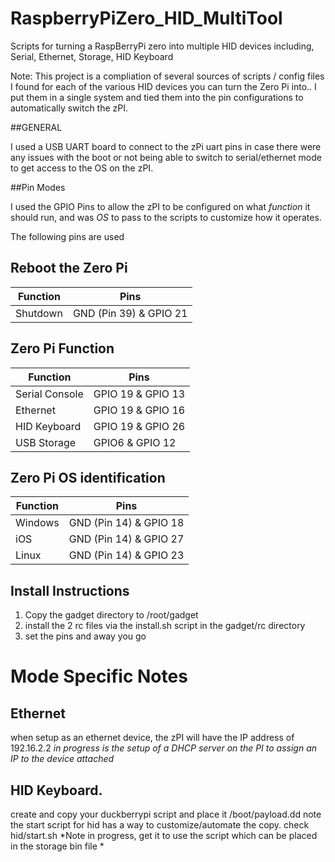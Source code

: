 # RaspberryPiZero_HID_MultiTool
Scripts for turning a RaspBerryPi zero into multiple HID devices including, Serial, Ethernet, Storage, HID Keyboard

Note:  This project is a compliation of several sources of scripts / config files I found for each of the various HID devices you can turn the Zero Pi into..   I put them in a single system and tied them into the pin configurations to automatically switch the zPI.

##GENERAL



I used a USB UART board to connect to the zPi uart pins in case there were any issues with the boot or not being able to switch to serial/ethernet mode to get access to the OS on the zPI.

##Pin Modes

I used the GPIO Pins to allow the zPI to be configured on what *function* it should run, and was *OS* to pass to the scripts to customize how it operates.

The following pins are used

## Reboot the Zero Pi
| Function |  Pins |
|----------|-------|
|Shutdown| GND (Pin 39) & GPIO 21|

## Zero Pi Function

| Function |  Pins |
|----------|-------|
|Serial Console| GPIO 19 & GPIO 13|
|Ethernet | GPIO 19 & GPIO 16|
|HID Keyboard| GPIO 19 & GPIO 26|
|USB Storage| GPIO6 & GPIO 12|

## Zero Pi OS identification

| Function |  Pins |
|----------|-------|
|Windows| GND (Pin 14)  & GPIO 18|
|iOS | GND (Pin 14)  & GPIO 27|
|Linux| GND (Pin 14)  & GPIO 23|

## Install Instructions

1. Copy the gadget directory to /root/gadget
2. install the 2 rc files via the install.sh script in the gadget/rc directory
3. set the pins and away you go

# Mode Specific Notes

## Ethernet

  when setup as an ethernet device, the zPI will have the IP address of 192.16.2.2
  *in progress is the setup of a DHCP server on the PI to assign an IP to the device attached*
  
## HID Keyboard.
   create and copy your duckberrypi script and place it /boot/payload.dd
   note the start script for hid has a way to customize/automate the copy. check hid/start.sh
   *Note in progress, get it to use the script which can be placed in the storage bin file *
   
##
  

